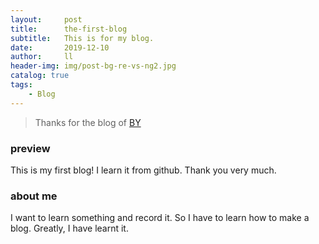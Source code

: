 ```yaml
---
layout:     post
title:      the-first-blog
subtitle:   This is for my blog.
date:       2019-12-10
author:     ll
header-img: img/post-bg-re-vs-ng2.jpg
catalog: true
tags:
    - Blog
---
```

> Thanks for the blog of [BY](qiubaiying.github.io)
### preview
This is my first blog!
I learn it from github.
Thank you very much.
### about me
I want to learn something and record it. So I have to learn how to make a blog. Greatly, I have learnt it. 